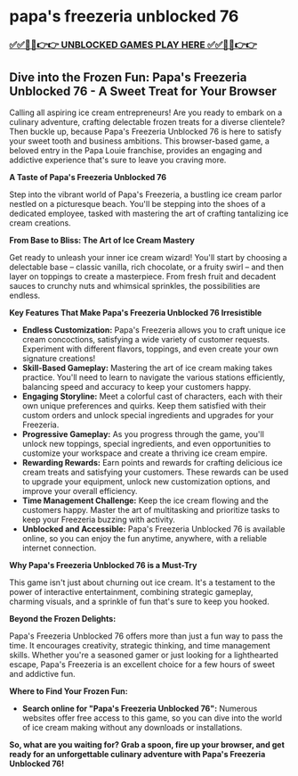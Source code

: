# papa's freezeria unblocked 76

### [✅✅🔴🔴👉👉 UNBLOCKED GAMES PLAY HERE ✅✅🔴🔴👉👉](https://topstoryindia.com)

## Dive into the Frozen Fun: Papa's Freezeria Unblocked 76 - A Sweet Treat for Your Browser

Calling all aspiring ice cream entrepreneurs! Are you ready to embark on a culinary adventure, crafting delectable frozen treats for a diverse clientele? Then buckle up, because Papa's Freezeria Unblocked 76 is here to satisfy your sweet tooth and business ambitions. This browser-based game, a beloved entry in the Papa Louie franchise, provides an engaging and addictive experience that's sure to leave you craving more.

**A Taste of Papa's Freezeria Unblocked 76**

Step into the vibrant world of Papa's Freezeria, a bustling ice cream parlor nestled on a picturesque beach. You'll be stepping into the shoes of a dedicated employee, tasked with mastering the art of crafting tantalizing ice cream creations. 

**From Base to Bliss: The Art of Ice Cream Mastery**

Get ready to unleash your inner ice cream wizard! You'll start by choosing a delectable base – classic vanilla, rich chocolate, or a fruity swirl – and then layer on toppings to create a masterpiece. From fresh fruit and decadent sauces to crunchy nuts and whimsical sprinkles, the possibilities are endless. 

**Key Features That Make Papa's Freezeria Unblocked 76 Irresistible**

* **Endless Customization:**  Papa's Freezeria allows you to craft unique ice cream concoctions, satisfying a wide variety of customer requests. Experiment with different flavors, toppings, and even create your own signature creations!
* **Skill-Based Gameplay:**  Mastering the art of ice cream making takes practice. You'll need to learn to navigate the various stations efficiently, balancing speed and accuracy to keep your customers happy.
* **Engaging Storyline:**  Meet a colorful cast of characters, each with their own unique preferences and quirks. Keep them satisfied with their custom orders and unlock special ingredients and upgrades for your Freezeria.
* **Progressive Gameplay:**  As you progress through the game, you'll unlock new toppings, special ingredients, and even opportunities to customize your workspace and create a thriving ice cream empire.
* **Rewarding Rewards:**  Earn points and rewards for crafting delicious ice cream treats and satisfying your customers.  These rewards can be used to upgrade your equipment, unlock new customization options, and improve your overall efficiency.
* **Time Management Challenge:**  Keep the ice cream flowing and the customers happy.  Master the art of multitasking and prioritize tasks to keep your Freezeria buzzing with activity.
* **Unblocked and Accessible:**  Papa's Freezeria Unblocked 76 is available online, so you can enjoy the fun anytime, anywhere, with a reliable internet connection.

**Why Papa's Freezeria Unblocked 76 is a Must-Try**

This game isn't just about churning out ice cream. It's a testament to the power of interactive entertainment, combining strategic gameplay, charming visuals, and a sprinkle of fun that's sure to keep you hooked. 

**Beyond the Frozen Delights:**

Papa's Freezeria Unblocked 76 offers more than just a fun way to pass the time. It encourages creativity, strategic thinking, and time management skills.  Whether you're a seasoned gamer or just looking for a lighthearted escape, Papa's Freezeria is an excellent choice for a few hours of sweet and addictive fun.

**Where to Find Your Frozen Fun:**

* **Search online for "Papa's Freezeria Unblocked 76":**  Numerous websites offer free access to this game, so you can dive into the world of ice cream making without any downloads or installations.

**So, what are you waiting for? Grab a spoon, fire up your browser, and get ready for an unforgettable culinary adventure with Papa's Freezeria Unblocked 76!**